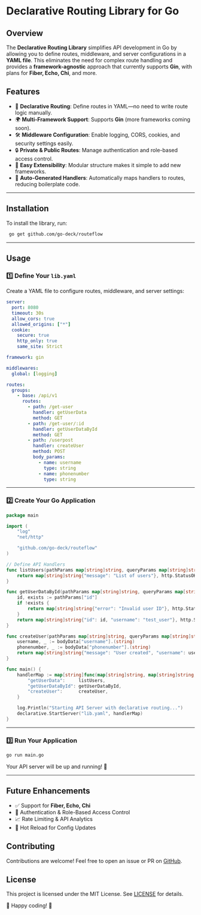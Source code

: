 # Declarative Routing Library for Go

## Overview
The **Declarative Routing Library** simplifies API development in Go by allowing you to define routes, middleware, and server configurations in a **YAML file**. This eliminates the need for complex route handling and provides a **framework-agnostic** approach that currently supports **Gin**, with plans for **Fiber, Echo, Chi**, and more.

## Features
- 🚀 **Declarative Routing**: Define routes in YAML—no need to write route logic manually.
- 🌍 **Multi-Framework Support**: Supports **Gin** (more frameworks coming soon).
- 🛠 **Middleware Configuration**: Enable logging, CORS, cookies, and security settings easily.
- 🔒 **Private & Public Routes**: Manage authentication and role-based access control.
- 📄 **Easy Extensibility**: Modular structure makes it simple to add new frameworks.
- 🔄 **Auto-Generated Handlers**: Automatically maps handlers to routes, reducing boilerplate code.

---

## Installation
To install the library, run:
```sh
 go get github.com/go-deck/routeflow
```

---

## Usage
### 1️⃣ Define Your `lib.yaml`
Create a YAML file to configure routes, middleware, and server settings:
```yaml
server:
  port: 8080
  timeout: 30s
  allow_cors: true
  allowed_origins: ["*"]
  cookie:
    secure: true
    http_only: true
    same_site: Strict

framework: gin

middlewares:
  global: [logging]

routes:
  groups:
    - base: /api/v1
      routes:
        - path: /get-user
          handler: getUserData
          method: GET
        - path: /get-user/:id
          handler: getUserDataById
          method: GET
        - path: /userpost
          handler: createUser
          method: POST
          body_params:
            - name: username
              type: string
            - name: phonenumber
              type: string
```

---

### 2️⃣ Create Your Go Application
```go
package main

import (
    "log"
    "net/http"

    "github.com/go-deck/routeflow"
)

// Define API Handlers
func listUsers(pathParams map[string]string, queryParams map[string]string, bodyData map[string]interface{}) (interface{}, int) {
    return map[string]string{"message": "List of users"}, http.StatusOK
}

func getUserDataById(pathParams map[string]string, queryParams map[string]string, bodyData map[string]interface{}) (interface{}, int) {
    id, exists := pathParams["id"]
    if !exists {
        return map[string]string{"error": "Invalid user ID"}, http.StatusBadRequest
    }
    return map[string]string{"id": id, "username": "test_user"}, http.StatusOK
}

func createUser(pathParams map[string]string, queryParams map[string]string, bodyData map[string]interface{}) (interface{}, int) {
    username, _ := bodyData["username"].(string)
    phonenumber, _ := bodyData["phonenumber"].(string)
    return map[string]string{"message": "User created", "username": username, "phonenumber": phonenumber}, http.StatusCreated
}

func main() {
    handlerMap := map[string]func(map[string]string, map[string]string, map[string]interface{}) (interface{}, int){
        "getUserData":     listUsers,
        "getUserDataById": getUserDataById,
        "createUser":      createUser,
    }

    log.Println("Starting API Server with declarative routing...")
    declarative.StartServer("lib.yaml", handlerMap)
}
```

---

### 3️⃣ Run Your Application
```sh
go run main.go
```
Your API server will be up and running! 🎉


---

## Future Enhancements
- ✅ Support for **Fiber, Echo, Chi**
- 🔐 Authentication & Role-Based Access Control
- 📈 Rate Limiting & API Analytics
- 🔄 Hot Reload for Config Updates

## Contributing
Contributions are welcome! Feel free to open an issue or PR on [GitHub](https://github.com/go-deck/routeflow).

## License
This project is licensed under the MIT License. See [LICENSE](LICENSE) for details.

🚀 Happy coding! 🎯

